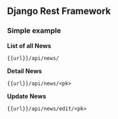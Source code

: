 ## Django Rest Framework
### Simple example


**List of all News**

```{{url}}/api/news/```


**Detail News**

```{{url}}/api/news/<pk>```

**Update News**

```{{url}}/api/news/edit/<pk>```